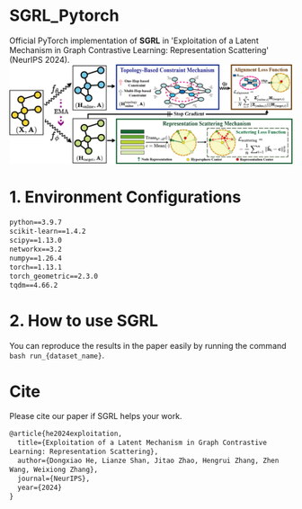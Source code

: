 # SGRL_Pytorch
Official PyTorch implementation of **SGRL** in 'Exploitation of a Latent Mechanism in Graph Contrastive Learning: Representation Scattering' (NeurIPS 2024).
![Overview of SGRL](img/SGRL.png)
# 1. Environment Configurations
```plaintext
python==3.9.7
scikit-learn==1.4.2
scipy==1.13.0
networkx==3.2
numpy==1.26.4
torch==1.13.1
torch_geometric==2.3.0
tqdm==4.66.2
```

# 2. How to use SGRL

You can reproduce the results in the paper easily by running the command `bash run_{dataset_name}`.

# Cite
Please cite our paper if SGRL helps your work.

```
@article{he2024exploitation,
  title={Exploitation of a Latent Mechanism in Graph Contrastive Learning: Representation Scattering},
  author={Dongxiao He, Lianze Shan, Jitao Zhao, Hengrui Zhang, Zhen Wang, Weixiong Zhang},
  journal={NeurIPS},
  year={2024}
}
```


